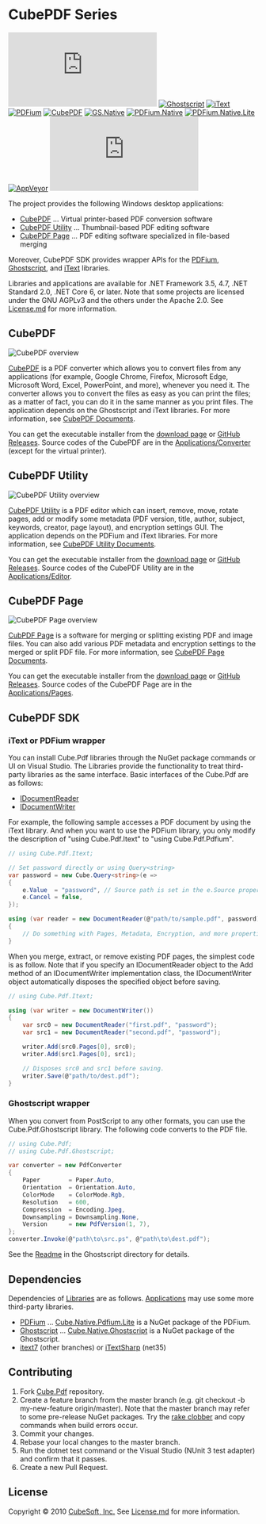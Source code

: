 CubePDF Series
====

[![Core](https://badgen.net/nuget/v/cube.pdf?label=core)](https://www.nuget.org/packages/cube.pdf/)
[![Ghostscript](https://badgen.net/nuget/v/cube.pdf.ghostscript?label=gs)](https://www.nuget.org/packages/cube.pdf.ghostscript/)
[![iText](https://badgen.net/nuget/v/cube.pdf.itext?label=itext)](https://www.nuget.org/packages/cube.pdf.itext/)
[![PDFium](https://badgen.net/nuget/v/cube.pdf.pdfium?label=pdfium)](https://www.nuget.org/packages/cube.pdf.pdfium/)
[![CubePDF](https://badgen.net/nuget/v/cube.pdf.converter?label=cubepdf)](https://www.nuget.org/packages/cube.pdf.converter/)
[![GS.Native](https://badgen.net/nuget/v/cube.native.ghostscript?label=gs.native)](https://www.nuget.org/packages/cube.native.ghostscript/)
[![PDFium.Native](https://badgen.net/nuget/v/cube.native.pdfium?label=pdfium.native)](https://www.nuget.org/packages/cube.native.pdfium/)
[![PDFium.Native.Lite](https://badgen.net/nuget/v/cube.native.pdfium.lite?label=pdfium.native.lite)](https://www.nuget.org/packages/cube.native.pdfium.lite/)
[![AppVeyor](https://badgen.net/appveyor/ci/clown/cube-pdf)](https://ci.appveyor.com/project/clown/cube-pdf)
[![Codecov](https://badgen.net/codecov/c/github/cube-soft/cube.pdf)](https://codecov.io/gh/cube-soft/cube.pdf)

The project provides the following Windows desktop applications:

* [CubePDF](https://www.cube-soft.jp/cubepdf/) ... Virtual printer-based PDF conversion software
* [CubePDF Utility](https://www.cube-soft.jp/cubepdfutility/) ... Thumbnail-based PDF editing software
* [CubePDF Page](https://www.cube-soft.jp/cubepdfpage/) ... PDF editing software specialized in file-based merging

Moreover, CubePDF SDK provides wrapper APIs for the [PDFium](https://pdfium.googlesource.com/pdfium/), [Ghostscript](https://www.ghostscript.com/), and [iText](https://itextpdf.com/) libraries.

Libraries and applications are available for .NET Framework 3.5, 4.7, .NET Standard 2.0, .NET Core 6, or later. Note that some projects are licensed under the GNU AGPLv3 and the others under the Apache 2.0. See [License.md](https://github.com/cube-soft/Cube.Pdf/blob/master/License.md) for more information.

## CubePDF

![CubePDF overview](https://raw.githubusercontent.com/cube-soft/cube.assets/master/cubepdf/doc/v2/en/overview.png)

[CubePDF](https://www.cube-soft.jp/cubepdf/) is a PDF converter which allows you to convert files from any applications (for example, Google Chrome, Firefox, Microsoft Edge, Microsoft Word, Excel, PowerPoint, and more), whenever you need it. The converter allows you to convert the files as easy as you can print the files; as a matter of fact, you can do it in the same manner as you print files. The application depends on the Ghostscript and iText libraries. For more information, see [CubePDF Documents](https://docs.cube-soft.jp/entry/cubepdf).

You can get the executable installer from the [download page](https://www.cube-soft.jp/cubepdf/) or [GitHub Releases](https://github.com/cube-soft/cube.pdf/releases). Source codes of the CubePDF are in the [Applications/Converter](https://github.com/cube-soft/cube.pdf/tree/master/Applications/Converter) (except for the virtual printer).

## CubePDF Utility

![CubePDF Utility overview](https://raw.githubusercontent.com/cube-soft/cube.assets/master/cubepdfutility/doc/v1/en/overview.png)

[CubePDF Utility](https://www.cube-soft.jp/cubepdfutility/) is a PDF editor which can insert, remove, move, rotate pages, add or modify some metadata (PDF version, title, author, subject, keywords, creator, page layout), and encryption settings GUI. The application depends on the PDFium and iText libraries. For more information, see [CubePDF Utility Documents](https://docs.cube-soft.jp/entry/cubepdf-utility).

You can get the executable installer from the [download page](https://www.cube-soft.jp/cubepdfutility/) or [GitHub Releases](https://github.com/cube-soft/cube.pdf/releases). Source codes of the CubePDF Utility are in the [Applications/Editor](https://github.com/cube-soft/cube.pdf/tree/master/Applications/Editor).

## CubePDF Page

![CubePDF Page overview](https://raw.githubusercontent.com/cube-soft/cube.assets/master/cubepdfpage/doc/v2/en/main.png)

[CubPDF Page](https://www.cube-soft.jp/cubepdfpage/) is a software for merging or splitting existing PDF and image files. You can also add various PDF metadata and encryption settings to the merged or split PDF file. For more information, see [CubePDF Page Documents](https://docs.cube-soft.jp/entry/cubepdf-page).

You can get the executable installer from the [download page](https://www.cube-soft.jp/cubepdfutility/) or [GitHub Releases](https://github.com/cube-soft/cube.pdf/releases). Source codes of the CubePDF Page are in the [Applications/Pages](https://github.com/cube-soft/cube.pdf/tree/master/Applications/Pages).

## CubePDF SDK

### iText or PDFium wrapper

You can install Cube.Pdf libraries through the NuGet package commands or UI on Visual Studio.
The Libraries provide the functionality to treat third-party libraries as the same interface.
Basic interfaces of the Cube.Pdf are as follows:

* [IDocumentReader](https://github.com/cube-soft/cube.pdf/blob/master/Libraries/Core/Sources/IDocumentReader.cs)
* [IDocumentWriter](https://github.com/cube-soft/cube.pdf/blob/master/Libraries/Core/Sources/IDocumentWriter.cs)

For example, the following sample accesses a PDF document by using the iText library.
And when you want to use the PDFium library, you only modify the description of "using Cube.Pdf.Itext" to "using Cube.Pdf.Pdfium".

```cs
// using Cube.Pdf.Itext;

// Set password directly or using Query<string>
var password = new Cube.Query<string>(e =>
{
    e.Value  = "password", // Source path is set in the e.Source property.
    e.Cancel = false,
});

using (var reader = new DocumentReader(@"path/to/sample.pdf", password))
{
    // Do something with Pages, Metadata, Encryption, and more properties.
}
```

When you merge, extract, or remove existing PDF pages, the simplest code is as follow.
Note that if you specify an IDocumentReader object to the Add method of an IDocumentWriter implementation class, the IDocumentWriter object automatically disposes the specified object before saving.

```cs
// using Cube.Pdf.Itext;

using (var writer = new DocumentWriter())
{
    var src0 = new DocumentReader("first.pdf", "password");
    var src1 = new DocumentReader("second.pdf", "password");

    writer.Add(src0.Pages[0], src0);
    writer.Add(src1.Pages[0], src1);

    // Disposes src0 and src1 before saving.
    writer.Save(@"path/to/dest.pdf");
}
```

### Ghostscript wrapper

When you convert from PostScript to any other formats, you can use the Cube.Pdf.Ghostscript library.
The following code converts to the PDF file.

```cs
// using Cube.Pdf;
// using Cube.Pdf.Ghostscript;

var converter = new PdfConverter
{
    Paper        = Paper.Auto,
    Orientation  = Orientation.Auto,
    ColorMode    = ColorMode.Rgb,
    Resolution   = 600,
    Compression  = Encoding.Jpeg,
    Downsampling = Downsampling.None,
    Version      = new PdfVersion(1, 7),
};
converter.Invoke(@"path\to\src.ps", @"path\to\dest.pdf");
```

See the [Readme](https://github.com/cube-soft/cube.pdf/blob/master/Libraries/Ghostscript/Readme.md) in the Ghostscript directory for details.

## Dependencies

Dependencies of [Libraries](https://github.com/cube-soft/cube.pdf/tree/master/Libraries) are as follows. [Applications](https://github.com/cube-soft/cube.pdf/tree/master/Applications) may use some more third-party libraries.

* [PDFium](https://pdfium.googlesource.com/pdfium/) ... [Cube.Native.Pdfium.Lite](https://www.nuget.org/packages/Cube.Native.Pdfium.Lite) is a NuGet package of the PDFium.
* [Ghostscript](https://www.ghostscript.com/) ... [Cube.Native.Ghostscript](https://www.nuget.org/packages/Cube.Native.Ghostscript) is a NuGet package of the Ghostscript.
* [itext7](https://www.nuget.org/packages/itext7/) (other branches) or [iTextSharp](https://www.nuget.org/packages/iTextSharp/) (net35)

## Contributing

1. Fork [Cube.Pdf](https://github.com/cube-soft/cube.pdf/fork) repository.
2. Create a feature branch from the master branch (e.g. git checkout -b my-new-feature origin/master). Note that the master branch may refer to some pre-release NuGet packages. Try the [rake clobber](https://github.com/cube-soft/cube.pdf/blob/master/Rakefile) and copy commands when build errors occur.
3. Commit your changes.
4. Rebase your local changes to the master branch.
5. Run the dotnet test command or the Visual Studio (NUnit 3 test adapter) and confirm that it passes.
6. Create a new Pull Request.

## License
 
Copyright © 2010 [CubeSoft, Inc.](https://www.cube-soft.jp/)
See [License.md](https://github.com/cube-soft/cube.pdf/blob/master/License.md) for more information.

